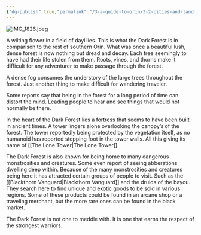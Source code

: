 ```yaml
---
{"dg-publish":true,"permalink":"/3-a-guide-to-orin/3-2-cities-and-landmarks/the-dark-forest/","created":"2025-01-22T13:13:50.359-06:00","updated":"2025-01-24T12:01:54.901-06:00"}
---
```



![IMG_1826.jpeg](/img/user/Images/IMG_1826.jpeg)


A wilting flower in a field of daylilies. This is what the Dark Forest is in comparison to the rest of southern Orin. What was once a beautiful lush, dense forest  is now nothing but dread and decay. Each tree seemingly to have had their life stolen from them. Roots, vines, and thorns make it difficult for any adventurer to make passage through the forest. 

A dense fog consumes the understory of the large trees throughout the forest. Just another thing to make difficult for wandering traveler. 

Some reports say that being in the forest for a long period of time can distort the mind. Leading people to hear and see things that would not normally be there. 

In the heart of the Dark Forest lies a fortress that seems to have been built in ancient times. A tower lingers alone overlooking the canopy’s of the forest. The tower reportedly being protected by the vegetation itself, as no humanoid has reported stepping foot in the tower walls. All this giving its name of [[The Lone Tower\|The Lone Tower]]. 

The Dark Forest is also known for being home to many dangerous monstrosities and creatures. Some even report of seeing abberations dwelling deep within. Because of the many monstrosities and creatures being here it has attracted certain groups of people to visit. Such as the [[Blackthorn Vanguard\|Blackthorn Vanguard]] and the druids of the bayou. They search here to find unique and exotic goods to be sold in various regions. Some of these products could be found in an arcane shop or a traveling merchant, but the more rare ones can be found in the black market.

The Dark Forest is not one to meddle with. It is one that earns the respect of the strongest warriors.